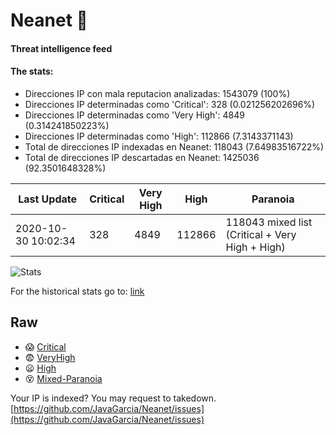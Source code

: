# Neanet :hocho:
#### Threat intelligence feed
#### The stats:

- Direcciones IP con mala reputacion analizadas: 1543079 (100%)
- Direcciones IP determinadas como 'Critical':  328 (0.021256202696%)
- Direcciones IP determinadas como 'Very High':  4849 (0.314241850223%)
- Direcciones IP determinadas como 'High':  112866 (7.3143371143)
- Total de direcciones IP indexadas en Neanet:  118043 (7.64983516722%)
- Total de direcciones IP descartadas en Neanet:  1425036 (92.3501648328%)

| Last Update | Critical | Very High | High | Paranoia |
| --- | --- | --- | --- | --- |
| 2020-10-30 10:02:34 | 328 | 4849 | 112866 | 118043 mixed list (Critical + Very High + High)|

![Stats](https://docs.google.com/spreadsheets/d/e/2PACX-1vSnaNMIXVabIpDJjufMlzH7poXnshF3mgd8Is1g9ytUEzVsP5my4Trn8f-xkoLLQ38xpL3HtmUexLo6/pubchart?oid=501124687&format=image)

For the historical stats go to: [link](/stats.csv)
## Raw
- :scream: [Critical](https://raw.githubusercontent.com/JavaGarcia/Neanet/master/blacklists/neanet_critical.txt)
- :fearful: [VeryHigh](https://raw.githubusercontent.com/JavaGarcia/Neanet/master/blacklists/neanet_veryHigh.txtt)
- :frowning: [High](https://raw.githubusercontent.com/JavaGarcia/Neanet/master/blacklists/neanet_high.txt)
- :dizzy_face: [Mixed-Paranoia](https://raw.githubusercontent.com/JavaGarcia/Neanet/master/blacklists/neanet_all.txt)


Your IP is indexed? You may request to takedown. [https://github.com/JavaGarcia/Neanet/issues](https://github.com/JavaGarcia/Neanet/issues)














































































































































































































































































































































































































































































































































































































































































































































































































































































































































































































































































































































































































































































































































































































































































































































































































































































































































































































































